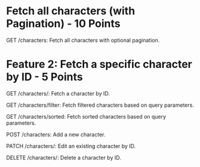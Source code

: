 
# Fetch all characters (with Pagination) - 10 Points
GET /characters: Fetch all characters with optional pagination.

# Feature 2: Fetch a specific character by ID - 5 Points
GET /characters/<id>: Fetch a character by ID.


GET /characters/filter: Fetch filtered characters based on query parameters.


GET /characters/sorted: Fetch sorted characters based on query parameters.


POST /characters: Add a new character.


PATCH /characters/<id>: Edit an existing character by ID.


DELETE /characters/<id>: Delete a character by ID.